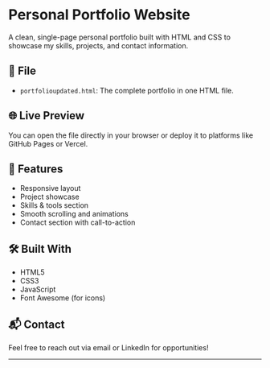 # Personal Portfolio Website

A clean, single-page personal portfolio built with HTML and CSS to showcase my skills, projects, and contact information.

## 📄 File

- `portfolioupdated.html`: The complete portfolio in one HTML file.

## 🌐 Live Preview

You can open the file directly in your browser or deploy it to platforms like GitHub Pages or Vercel.

## 🚀 Features

- Responsive layout
- Project showcase
- Skills & tools section
- Smooth scrolling and animations
- Contact section with call-to-action

## 🛠️ Built With

- HTML5
- CSS3
- JavaScript
- Font Awesome (for icons)

## 📬 Contact

Feel free to reach out via email or LinkedIn for opportunities!

---

